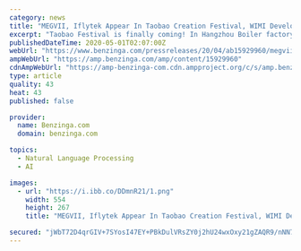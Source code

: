 ```yaml
---
category: news
title: "MEGVII, Iflytek Appear In Taobao Creation Festival, WIMI Develops Its AI Face Holographic Cloud Service"
excerpt: "Taobao Festival is finally coming! In Hangzhou Boiler factory full of hard core industry wind, there are not only super hi playing methods such as artificial"
publishedDateTime: 2020-05-01T02:07:00Z
webUrl: "https://www.benzinga.com/pressreleases/20/04/ab15929960/megvii-iflytek-appear-in-taobao-creation-festival-wimi-develops-its-ai-face-holographic-cloud-ser"
ampWebUrl: "https://amp.benzinga.com/amp/content/15929960"
cdnAmpWebUrl: "https://amp-benzinga-com.cdn.ampproject.org/c/s/amp.benzinga.com/amp/content/15929960"
type: article
quality: 43
heat: 43
published: false

provider:
  name: Benzinga.com
  domain: benzinga.com

topics:
  - Natural Language Processing
  - AI

images:
  - url: "https://i.ibb.co/DDmnR21/1.png"
    width: 554
    height: 267
    title: "MEGVII, Iflytek Appear In Taobao Creation Festival, WIMI Develops Its AI Face Holographic Cloud Service"

secured: "jWbT72D4qrGIV+7SYosI47EY+PBkDulVRsZY0j2hU24wxOxy21gZAQR9/nNN7+8gflm1yHPIyZyu9wsYP0zfhi4cVkX+TzOZht9I4iZWXzDSGWsidoJzGWOh7KdFZ318ARnx9WVo5uNdMLJ0agamdy+3TzZ6IjAC0wwn2MEL+i6wdOxXxnijFWqQl1naZ2ngC5MAuxgZo3YioF9ewXQBpiMvGQWRGYbq7tXhr2Mmnwmc2HS7rQU9sMVWBC9XIV6PZCIJMYr94EUcqoha+WLNscyzCtz0Z448JDWgkrQXOrjAskTOIYQgWuKkOkl+GbWK;1Sf7VUQUSby06vP8A1O4Yg=="
---
```


